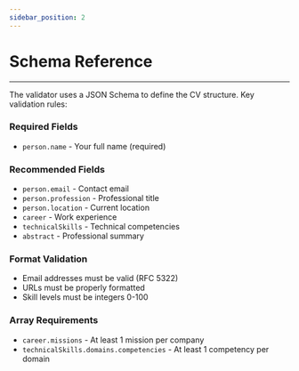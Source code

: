 ```yaml
---
sidebar_position: 2
---
```

# Schema Reference

---

The validator uses a JSON Schema to define the CV structure. Key validation rules:

### Required Fields

- `person.name` - Your full name (required)

### Recommended Fields

- `person.email` - Contact email
- `person.profession` - Professional title
- `person.location` - Current location
- `career` - Work experience
- `technicalSkills` - Technical competencies
- `abstract` - Professional summary

### Format Validation

- Email addresses must be valid (RFC 5322)
- URLs must be properly formatted
- Skill levels must be integers 0-100

### Array Requirements

- `career.missions` - At least 1 mission per company
- `technicalSkills.domains.competencies` - At least 1 competency per domain

